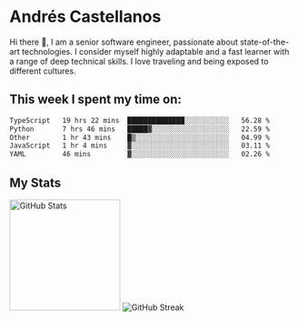 # Andrés Castellanos

Hi there 👋, I am a senior software engineer, passionate about state-of-the-art technologies. I consider myself highly adaptable and a fast learner with a range of deep technical skills. I love traveling and being exposed to different cultures.

## This week I spent my time on:

<!--START_SECTION:waka-->

```txt
TypeScript   19 hrs 22 mins  ██████████████░░░░░░░░░░░   56.28 %
Python       7 hrs 46 mins   █████▓░░░░░░░░░░░░░░░░░░░   22.59 %
Other        1 hr 43 mins    █▒░░░░░░░░░░░░░░░░░░░░░░░   04.99 %
JavaScript   1 hr 4 mins     ▓░░░░░░░░░░░░░░░░░░░░░░░░   03.11 %
YAML         46 mins         ▓░░░░░░░░░░░░░░░░░░░░░░░░   02.26 %
```

<!--END_SECTION:waka-->

## My Stats

<img height="195" src="https://github-readme-stats.vercel.app/api?username=andrescv&show_icons=true&theme=onedark&hide_border=true&card_width=495" alt="GitHub Stats" />

<img src="https://streak-stats.demolab.com?user=andrescv&theme=one-dark-pro&hide_border=true" alt="GitHub Streak" />

